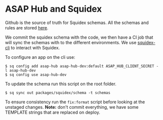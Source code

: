 # ASAP Hub and Squidex

Github is the source of truth for Squidex schemas. All the schemas and rules are stored [here](https://github.com/yldio/asap-hub/tree/master/packages/squidex/schema).  

We commit the squidex schema with the code, we then have a CI job that will sync the schemas with to the different environments.
We use [squidex-cli](https://github.com/Squidex/squidex-samples/releases) to interact with Squidex.

To configure an app on the cli use:

```
$ sq config add asap-hub asap-hub-dev:default ASAP_HUB_CLIENT_SECRET -l asap-hub-dev
$ sq config use asap-hub-dev
```

To update the schema run this script on the root folder.

```
$ sq sync out packages/squidex/schema -t schemas
```

To ensure consistency run the `fix:format` script before looking at the unstaged changes.
**Note:** don't commit everything, we have some TEMPLATE strings that are replaced on deploy.
